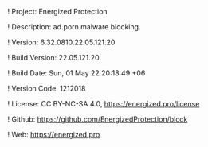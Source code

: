 ! Project: Energized Protection

! Description: ad.porn.malware blocking.

! Version: 6.32.0810.22.05.121.20

! Build Version: 22.05.121.20

! Build Date: Sun, 01 May 22 20:18:49 +06

! Version Code: 1212018

! License: CC BY-NC-SA 4.0, https://energized.pro/license

! Github: https://github.com/EnergizedProtection/block

! Web: https://energized.pro
